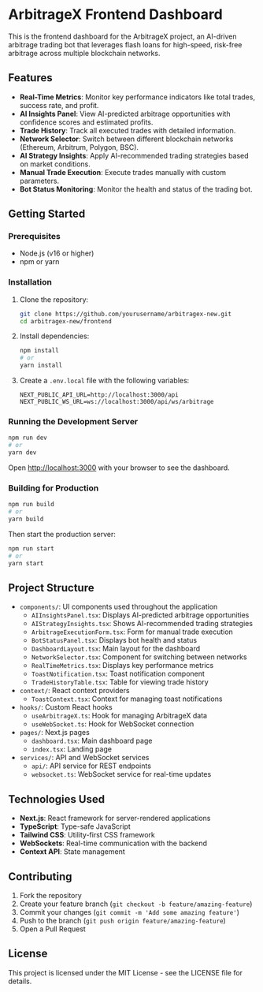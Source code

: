 # ArbitrageX Frontend Dashboard

This is the frontend dashboard for the ArbitrageX project, an AI-driven arbitrage trading bot that leverages flash loans for high-speed, risk-free arbitrage across multiple blockchain networks.

## Features

- **Real-Time Metrics**: Monitor key performance indicators like total trades, success rate, and profit.
- **AI Insights Panel**: View AI-predicted arbitrage opportunities with confidence scores and estimated profits.
- **Trade History**: Track all executed trades with detailed information.
- **Network Selector**: Switch between different blockchain networks (Ethereum, Arbitrum, Polygon, BSC).
- **AI Strategy Insights**: Apply AI-recommended trading strategies based on market conditions.
- **Manual Trade Execution**: Execute trades manually with custom parameters.
- **Bot Status Monitoring**: Monitor the health and status of the trading bot.

## Getting Started

### Prerequisites

- Node.js (v16 or higher)
- npm or yarn

### Installation

1. Clone the repository:
   ```bash
   git clone https://github.com/yourusername/arbitragex-new.git
   cd arbitragex-new/frontend
   ```

2. Install dependencies:
   ```bash
   npm install
   # or
   yarn install
   ```

3. Create a `.env.local` file with the following variables:
   ```
   NEXT_PUBLIC_API_URL=http://localhost:3000/api
   NEXT_PUBLIC_WS_URL=ws://localhost:3000/api/ws/arbitrage
   ```

### Running the Development Server

```bash
npm run dev
# or
yarn dev
```

Open [http://localhost:3000](http://localhost:3000) with your browser to see the dashboard.

### Building for Production

```bash
npm run build
# or
yarn build
```

Then start the production server:

```bash
npm run start
# or
yarn start
```

## Project Structure

- `components/`: UI components used throughout the application
  - `AIInsightsPanel.tsx`: Displays AI-predicted arbitrage opportunities
  - `AIStrategyInsights.tsx`: Shows AI-recommended trading strategies
  - `ArbitrageExecutionForm.tsx`: Form for manual trade execution
  - `BotStatusPanel.tsx`: Displays bot health and status
  - `DashboardLayout.tsx`: Main layout for the dashboard
  - `NetworkSelector.tsx`: Component for switching between networks
  - `RealTimeMetrics.tsx`: Displays key performance metrics
  - `ToastNotification.tsx`: Toast notification component
  - `TradeHistoryTable.tsx`: Table for viewing trade history
- `context/`: React context providers
  - `ToastContext.tsx`: Context for managing toast notifications
- `hooks/`: Custom React hooks
  - `useArbitrageX.ts`: Hook for managing ArbitrageX data
  - `useWebSocket.ts`: Hook for WebSocket connection
- `pages/`: Next.js pages
  - `dashboard.tsx`: Main dashboard page
  - `index.tsx`: Landing page
- `services/`: API and WebSocket services
  - `api/`: API service for REST endpoints
  - `websocket.ts`: WebSocket service for real-time updates

## Technologies Used

- **Next.js**: React framework for server-rendered applications
- **TypeScript**: Type-safe JavaScript
- **Tailwind CSS**: Utility-first CSS framework
- **WebSockets**: Real-time communication with the backend
- **Context API**: State management

## Contributing

1. Fork the repository
2. Create your feature branch (`git checkout -b feature/amazing-feature`)
3. Commit your changes (`git commit -m 'Add some amazing feature'`)
4. Push to the branch (`git push origin feature/amazing-feature`)
5. Open a Pull Request

## License

This project is licensed under the MIT License - see the LICENSE file for details.
